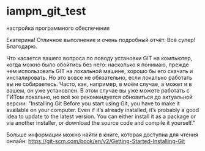 # iampm_git_test
настройка программного обеспечения


Екатерина!
Отличное выполнение и очень подробный отчёт.
Всё супер! Благодарю.

Что касается вашего вопроса по поводу установки GIT на компьютер, когда можно было обойтись без него:
насколько я понимаю, прежде чем использовать GIT на локальной машине, хорошо бы его скачать и инсталировать. Но это вовсе не обязательно, если локально работать вы не собираетесь.
Часто, как, например, в моём случае, а может и в вашем, он уже установлен. В этом случае вы уже можете работать с ГИТом локально, но всё же рекомендуется обновиться до актуальной версии:
"Installing Git
Before you start using Git, you have to make it available on your computer. Even if it’s already installed, it’s probably a good idea to update to the latest version. You can either install it as a package or via another installer, or download the source code and compile it yourself."

Больше информации можно найти в книге, которая доступна для чтения онлайн: https://git-scm.com/book/en/v2/Getting-Started-Installing-Git
